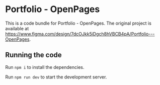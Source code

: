 
  # Portfolio - OpenPages

  This is a code bundle for Portfolio - OpenPages. The original project is available at https://www.figma.com/design/7dcOJkk5iDgch8hVBCB4pA/Portfolio---OpenPages.

  ## Running the code

  Run `npm i` to install the dependencies.

  Run `npm run dev` to start the development server.
  